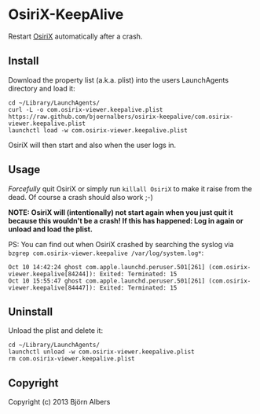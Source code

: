 # OsiriX-KeepAlive

Restart [OsiriX](https://github.com/pixmeo/osirix) automatically after a crash.


## Install

Download the property list (a.k.a. plist) into the users LaunchAgents
directory and load it:

```
cd ~/Library/LaunchAgents/
curl -L -o com.osirix-viewer.keepalive.plist https://raw.github.com/bjoernalbers/osirix-keepalive/com.osirix-viewer.keepalive.plist
launchctl load -w com.osirix-viewer.keepalive.plist
```

OsiriX will then start and also when the user logs in.


## Usage

*Forcefully* quit OsiriX or simply run `killall OsiriX` to make it raise
from the dead.
Of course a crash should also work ;-)

**NOTE: OsiriX will (intentionally) not start again when you just quit
it because this wouldn't be a crash!
If this has happened: Log in again or unload and load the plist.**

PS: You can find out when OsiriX crashed by searching the syslog via
`bzgrep com.osirix-viewer.keepalive /var/log/system.log*`:

```
Oct 10 14:42:24 ghost com.apple.launchd.peruser.501[261] (com.osirix-viewer.keepalive[84244]): Exited: Terminated: 15
Oct 10 15:55:47 ghost com.apple.launchd.peruser.501[261] (com.osirix-viewer.keepalive[84447]): Exited: Terminated: 15
```


## Uninstall

Unload the plist and delete it:

```
cd ~/Library/LaunchAgents/
launchctl unload -w com.osirix-viewer.keepalive.plist
rm com.osirix-viewer.keepalive.plist 
```


## Copyright

Copyright (c) 2013 Björn Albers
